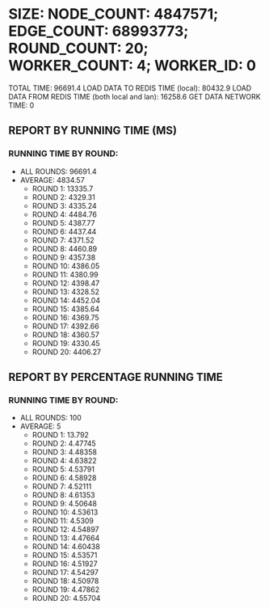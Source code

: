 
# SIZE: NODE_COUNT: 4847571; EDGE_COUNT: 68993773; ROUND_COUNT: 20; WORKER_COUNT: 4; WORKER_ID: 0
 TOTAL TIME: 96691.4
 LOAD DATA TO REDIS TIME (local): 80432.9
 LOAD DATA FROM REDIS TIME (both local and lan): 16258.6
 GET DATA NETWORK TIME: 0

## REPORT BY RUNNING TIME (MS)

 ### RUNNING TIME BY ROUND:

  + ALL ROUNDS: 96691.4
  + AVERAGE: 4834.57
     + ROUND 1: 13335.7
     + ROUND 2: 4329.31
     + ROUND 3: 4335.24
     + ROUND 4: 4484.76
     + ROUND 5: 4387.77
     + ROUND 6: 4437.44
     + ROUND 7: 4371.52
     + ROUND 8: 4460.89
     + ROUND 9: 4357.38
     + ROUND 10: 4386.05
     + ROUND 11: 4380.99
     + ROUND 12: 4398.47
     + ROUND 13: 4328.52
     + ROUND 14: 4452.04
     + ROUND 15: 4385.64
     + ROUND 16: 4369.75
     + ROUND 17: 4392.66
     + ROUND 18: 4360.57
     + ROUND 19: 4330.45
     + ROUND 20: 4406.27

## REPORT BY PERCENTAGE RUNNING TIME

 ### RUNNING TIME BY ROUND:

  + ALL ROUNDS: 100
  + AVERAGE: 5
     + ROUND 1: 13.792
     + ROUND 2: 4.47745
     + ROUND 3: 4.48358
     + ROUND 4: 4.63822
     + ROUND 5: 4.53791
     + ROUND 6: 4.58928
     + ROUND 7: 4.52111
     + ROUND 8: 4.61353
     + ROUND 9: 4.50648
     + ROUND 10: 4.53613
     + ROUND 11: 4.5309
     + ROUND 12: 4.54897
     + ROUND 13: 4.47664
     + ROUND 14: 4.60438
     + ROUND 15: 4.53571
     + ROUND 16: 4.51927
     + ROUND 17: 4.54297
     + ROUND 18: 4.50978
     + ROUND 19: 4.47862
     + ROUND 20: 4.55704

